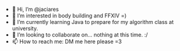 - 👋 Hi, I’m @jaciares
- 👀 I’m interested in body building and FFXIV =)
- 🌱 I’m currently learning Java to prepare for my algorithm class at university.
- 💞️ I’m looking to collaborate on... nothing at this time. :/
- 📫 How to reach me: DM me here please =3

<!---
jaciares/jaciares is a ✨ special ✨ repository because its `README.md` (this file) appears on your GitHub profile.
You can click the Preview link to take a look at your changes.
--->

